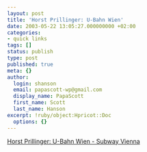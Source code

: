 ```yaml
---
layout: post
title: 'Horst Prillinger: U-Bahn Wien'
date: 2003-05-22 13:05:27.000000000 +02:00
categories:
- quick links
tags: []
status: publish
type: post
published: true
meta: {}
author:
  login: shanson
  email: papascott-wp@gmail.com
  display_name: PapaScott
  first_name: Scott
  last_name: Hanson
excerpt: !ruby/object:Hpricot::Doc
  options: {}
---
```

<p><a title="Better info than at the official Wiener Linien website" href="http://mailbox.univie.ac.at/~prillih3/metro/">Horst Prillinger: U-Bahn Wien - Subway Vienna</a></p>

